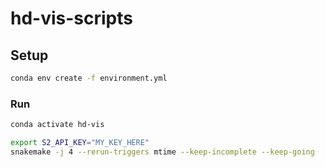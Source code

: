 # hd-vis-scripts

## Setup

```sh
conda env create -f environment.yml
```

### Run

```sh
conda activate hd-vis

export S2_API_KEY="MY_KEY_HERE"
snakemake -j 4 --rerun-triggers mtime --keep-incomplete --keep-going
```

